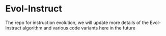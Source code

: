 # Evol-Instruct

The repo for instruction evolution, we will update more details of the Evol-Instruct algorithm and various code variants here in the future
